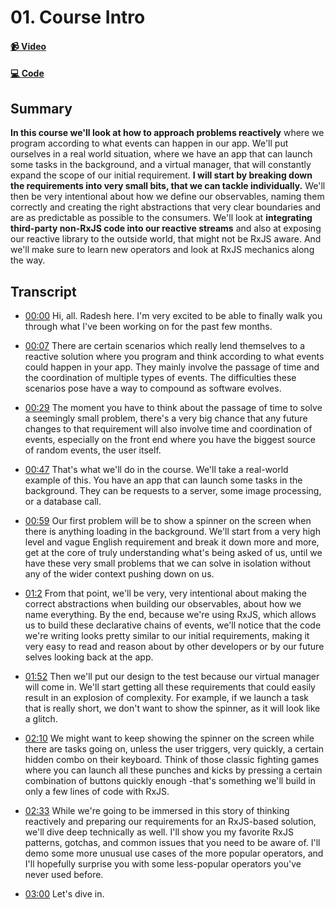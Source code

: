 # 01. Course Intro

#### [📹 Video](https://egghead.io/lessons/rxjs-break-down-a-requirement-into-small-problems)

#### [💻 Code](https://github.com/rarmatei/egghead-thinking-reactively/blob/lesson-01/src/lesson-code/TaskProgressService.js)

## Summary

**In this course we'll look at how to approach problems reactively** where we program according to what events can happen in our app. We'll put ourselves in a real world situation, where we have an app that can launch some tasks in the background, and a virtual manager, that will constantly expand the scope of our initial requirement.
**I will start by breaking down the requirements into very small bits, that we can tackle individually.** We'll then be very intentional about how we define our observables, naming them correctly and creating the right abstractions that very clear boundaries and are as predictable as possible to the consumers.
We'll look at **integrating third-party non-RxJS code into our reactive streams** and also at exposing our reactive library to the outside world, that might not be RxJS aware.
And we'll make sure to learn new operators and look at RxJS mechanics along the way.

## Transcript

- [00:00](https://egghead.io/lessons/rxjs-course-intro#t=0) Hi, all. Radesh here. I'm very excited to be able to finally walk you through what I've been working on for the past few months.

- [00:07](https://egghead.io/lessons/rxjs-course-intro#t=7) There are certain scenarios which really lend themselves to a reactive solution where you program and think according to what events could happen in your app. They mainly involve the passage of time and the coordination of multiple types of events. The difficulties these scenarios pose have a way to compound as software evolves.

- [00:29](https://egghead.io/lessons/rxjs-course-intro#t=7) The moment you have to think about the passage of time to solve a seemingly small problem, there's a very big chance that any future changes to that requirement will also involve time and coordination of events, especially on the front end where you have the biggest source of random events, the user itself.

- [00:47](https://egghead.io/lessons/rxjs-course-intro#t=47) That's what we'll do in the course. We'll take a real-world example of this. You have an app that can launch some tasks in the background. They can be requests to a server, some image processing, or a database call.

- [00:59](https://egghead.io/lessons/rxjs-course-intro#t=59) Our first problem will be to show a spinner on the screen when there is anything loading in the background. We'll start from a very high level and vague English requirement and break it down more and more, get at the core of truly understanding what's being asked of us, until we have these very small problems that we can solve in isolation without any of the wider context pushing down on us.

- [01:2](https://egghead.io/lessons/rxjs-course-intro#t=84) From that point, we'll be very, very intentional about making the correct abstractions when building our observables, about how we name everything. By the end, because we're using RxJS, which allows us to build these declarative chains of events, we'll notice that the code we're writing looks pretty similar to our initial requirements, making it very easy to read and reason about by other developers or by our future selves looking back at the app.

- [01:52](https://egghead.io/lessons/rxjs-course-intro#t=112) Then we'll put our design to the test because our virtual manager will come in. We'll start getting all these requirements that could easily result in an explosion of complexity. For example, if we launch a task that is really short, we don't want to show the spinner, as it will look like a glitch.

- [02:10](https://egghead.io/lessons/rxjs-course-intro#t=130) We might want to keep showing the spinner on the screen while there are tasks going on, unless the user triggers, very quickly, a certain hidden combo on their keyboard. Think of those classic fighting games where you can launch all these punches and kicks by pressing a certain combination of buttons quickly enough -that's something we'll build in only a few lines of code with RxJS.

- [02:33](https://egghead.io/lessons/rxjs-course-intro#t=153) While we're going to be immersed in this story of thinking reactively and preparing our requirements for an RxJS-based solution, we'll dive deep technically as well. I'll show you my favorite RxJS patterns, gotchas, and common issues that you need to be aware of. I'll demo some more unusual use cases of the more popular operators, and I'll hopefully surprise you with some less-popular operators you've never used before.

- [03:00](https://egghead.io/lessons/rxjs-course-intro#t=180) Let's dive in.
